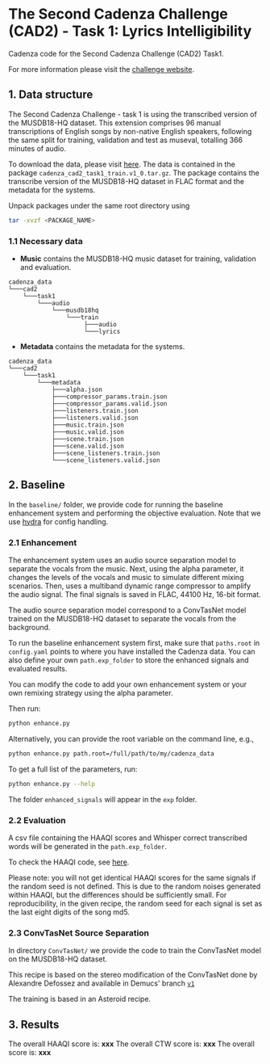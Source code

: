 # The Second Cadenza Challenge (CAD2) - Task 1: Lyrics Intelligibility

Cadenza code for the Second Cadenza Challenge (CAD2) Task1.

For more information please visit the [challenge website](https://cadenzachallenge.org/docs/cadenza2/intro).

## 1. Data structure

The Second Cadenza Challenge - task 1 is using the transcribed version of the MUSDB18-HQ dataset.
This extension comprises 96 manual transcriptions of English songs by
non-native English speakers, following the same split for training, validation and test as museval, 
totalling 366 minutes of audio.

To download the data, please visit [here](https://forms.gle/BzGrtdzqLvdjH6ja8). 
The data is contained in the package `cadenza_cad2_task1_train.v1_0.tar.gz`. 
The package contains the transcribe version of the MUSDB18-HQ dataset in FLAC format
and the metadata for the systems.

Unpack packages under the same root directory using

```bash
tar -xvzf <PACKAGE_NAME>
```

### 1.1 Necessary data

* **Music** contains the MUSDB18-HQ music dataset for training, validation and evaluation.

```text
cadenza_data
└───cad2
    └───task1
        └───audio
            └───musdb18hq
                └───train
                     ├───audio
                     └───lyrics
```
* **Metadata** contains the metadata for the systems.

```text
cadenza_data
└───cad2
    └───task1
        └───metadata
            ├───alpha.json
            ├───compressor_params.train.json
            ├───compressor_params.valid.json
            ├───listeners.train.json
            ├───listeners.valid.json
            ├───music.train.json
            ├───music.valid.json
            ├───scene.train.json
            ├───scene.valid.json
            ├───scene_listeners.train.json
            └───scene_listeners.valid.json
```


## 2. Baseline

In the `baseline/` folder, we provide code for running the baseline enhancement system 
and performing the objective evaluation.
Note that we use [hydra](https://hydra.cc/docs/intro/) for config handling.

### 2.1 Enhancement

The enhancement system uses an audio source separation model to separate the vocals from the music.
Next, using the alpha parameter, it changes the levels of the vocals and music to 
simulate different mixing scenarios. Then, uses a multiband dynamic range compressor to 
amplify the audio signal. The final signals is saved in FLAC, 44100 Hz, 16-bit format.

The audio source separation model correspond to a ConvTasNet model trained on the MUSDB18-HQ dataset
to separate the vocals from the background.

To run the baseline enhancement system first, make sure that `paths.root` in `config.yaml` points to
where you have installed the Cadenza data. You can also define your own `path.exp_folder` 
to store the enhanced signals and evaluated results.

You can modify the code to add your own enhancement system or your own remixing strategy 
using the alpha parameter.

Then run:

```bash
python enhance.py
```

Alternatively, you can provide the root variable on the command line, e.g.,

```bash
python enhance.py path.root=/full/path/to/my/cadenza_data
```

To get a full list of the parameters, run:

```bash
python enhance.py --help
```

The folder `enhanced_signals` will appear in the `exp` folder.

### 2.2 Evaluation


A csv file containing the HAAQI scores and Whisper correct transcribed words will be generated in the `path.exp_folder`.

To check the HAAQI code, see [here](../../../../clarity/evaluator/haaqi).

Please note: you will not get identical HAAQI scores for the same signals if the random seed is not defined.
This is due to the  random noises generated within HAAQI, but the differences should be sufficiently small.
For reproducibility, in the given recipe, the random seed for each signal is set as the last eight digits
of the song md5.

### 2.3 ConvTasNet Source Separation

In directory `ConvTasNet/` we provide the code to train the ConvTasNet model
on the MUSDB18-HQ dataset.

This recipe is based on the stereo modification of the ConvTasNet done by Alexandre Defossez
and available in Demucs' branch [`v1`](https://github.com/facebookresearch/demucs/blob/110f8fee0815d4c0d4ed3e2d478e37df247cd269/demucs/tasnet.py)

The training is based in an Asteroid recipe.

## 3. Results

The overall HAAQI score is: **xxx**
The overall CTW score is: **xxx**
The overall score is: **xxx**

